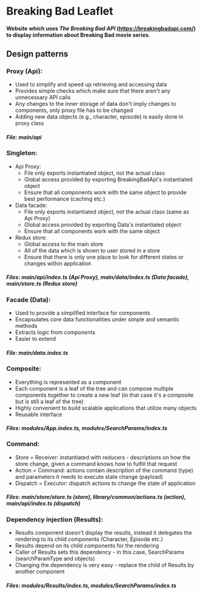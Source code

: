 # Breaking Bad Leaflet

#### Website which uses _The Breaking Bad API_ (https://breakingbadapi.com/) to display information about Breaking Bad movie series.

## Design patterns

### Proxy (Api):

- Used to simplify and speed up retrieving and accessing data
- Provides simple checks which make sure that there aren't any unnecessary API calls
- Any changes to the inner storage of data don't imply changes to components, only proxy file has to be changed
- Adding new data objects (e.g., character, episode) is easily done in proxy class

##### File: main/api

### Singleton:

- Api Proxy:
  - File only exports instantiated object, not the actual class
  - Global access provided by exporting BreakingBadApi's instantiated object
  - Ensure that all components work with the same object to provide best performance (caching etc.)
- Data facade:
  - File only exports instantiated object, not the actual class (same as Api Proxy)
  - Global access provided by exporting Data's instantiated object
  - Ensure that all components work with the same object
- Redux store:
  - Global access to the main store
  - All of the data which is shown to user stored in a store
  - Ensure that there is only one place to look for different states or changes within application

##### Files: main/api/index.ts (Api Proxy), main/data/index.ts (Data facade), main/store.ts (Redux store)

### Facade (Data):

- Used to provide a simplified interface for components
- Encapsulates core data functionalities under simple and semantic methods
- Extracts logic from components
- Easier to extend

##### File: main/data.index.ts

### Composite:

- Everything is represented as a component
- Each component is a leaf of the tree and can compose multiple components together to create a new leaf (in that case it's a composite but is still a leaf of the tree)
- Highly convenient to build scalable applications that utilize many objects
- Reusable interface

##### Files: modules/App.index.ts, modules/SearchParams/index.ts

### Command:

- Store = Receiver: instantiated with reducers - descriptions on how the store change, given a command knows how to fulfill that request
- Action = Command: actions contain description of the command (type) and parameters it needs to execute state change (payload)
- Dispatch = Executor: dispatch actions to change the state of application

##### Files: main/store/store.ts (store), library/common/actions.ts (action), main/api/index.ts (dispatch)

### Dependency injection (Results):

- Results component doesn't display the results, instead it delegates the rendering to its child components (Character, Episode etc.)
- Results depend on its child components for the rendering
- Caller of Results sets this dependency - in this case, SearchParams (searchParamType and objects)
- Changing the dependency is very easy - replace the child of Results by another component

##### Files: modules/Results/index.ts, modules/SearchParams/index.ts
